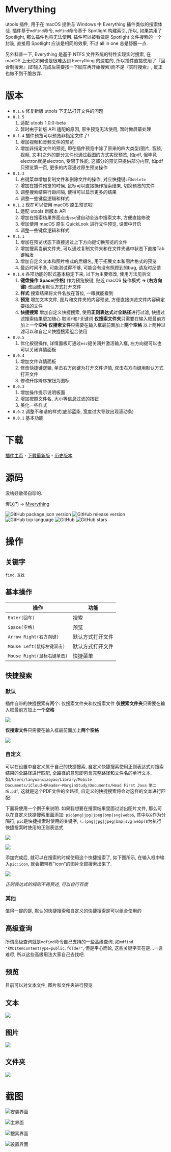 # Mverything
utools 插件, 用于在 macOS 提供与 Windows 中 Everything 插件类似的搜索体验.
插件基于`mdfind`命令, `mdfind`命令基于 Spotlight 构建索引, 所以, 如果禁用了 Spotlight, 那么插件也将无法使用.
插件可以被看做是 Spotlight 文件搜索的一个封装, 直接用 Spotlight 应该是相同的效果, 不过 all in one 总是舒服一点.

另外科普一下, Everything 是基于 NTFS 文件系统的特性实现实时搜索, 在 macOS 上无论如何也是很难达到 Everything 的速度的, 所以插件直接使用了『回合制搜索』(即输入完成后需要按一下回车再开始搜索)而不是『实时搜索』, 反正也做不到干脆放弃.

# 版本
- `0.1.6`
修复新版 utools 下无法打开文件的问题
- `0.1.5`
  1. 适配 utools 1.0.0-beta
  2. 暂时由于新版 API 适配的原因, 原生预览无法使用, 暂时做屏蔽处理
- `0.1.4`
插件预览可以预览非指定文件了!
  1. 增加视频和音频文件的预览
  2. 增加非指定文件的预览, 即在插件预览中除了原来的四大类型(图片, 音频, 视频, 文本)之外的部分文件也通过截图的方式实现预览, 如pdf, 但毕竟electron就是electron, 受限于性能, 这部分的预览只提供部分内容, 如pdf只预览第一页, 更多的内容通过原生预览操作
- `0.1.3`
  1. 右键菜单增加复制文件和删除文件的操作, 对应快捷键`c`和`delete`
  2. 增加在插件预览的时候, 鼠标可以直接操作搜索结果, 切换预览的文件
  3. 调整搜索结果行距间隔, 使得可以显示更多的结果
  4. 调整一些键盘逻辑和样式
- `0.1.2`
现在可以使用 macOS 原生预览啦!
  1. 适配 utools 新版本 API
  2. 增加在搜索结果界面点击`esc`键自动全选中搜索文本, 方便直接修改
  3. 增加使用 macOS 原生 QuickLook 进行文件预览, 设置中开启
  4. 调整一些键盘逻辑和样式
- `0.1.1`
  1. 增加在预览状态下直接通过上下方向键切换预览的文件
  2. 增加搜索当前文件夹, 可以通过复制文件夹和在文件夹选中状态下直接Tab键触发
  3. 增加自定义文本和图片格式的后缀名, 用于拓展文本和图片格式的预览
  4. 最近时间不多, 可能测试得不够, 可能会有没有照顾到的bug, 请及时反馈
- `0.1.0`
  各项功能的形式基本稳定下来, 以下为主要修改, 使用方法见后文
  1. **键盘操作**
  **Space(空格)** 作为预览按键, 贴近 macOS 操作模式
  **→ (右方向键)** 改回使用默认方式打开文件
  2. **样式**
  搜索结果将文件名放在首位, 一眼就能看到
  3. **预览**
  增加文本文件, 图片和文件夹的内容预览, 方便直接浏览文件内容确定要找的文件
  4. **快捷搜索**
  增加自定义快捷搜索, 使用**正则表达式**对**全路径**进行过滤, 快捷过滤搜索结果更加随心
  取消`f`和`F`关键词
  **仅搜索文件夹**只需要在输入框最前方加上**一个空格**
  **仅搜索文件**只需要在输入框最前面加上**两个空格**
  以上两种过滤可以和自定义快捷搜索组合使用
- `0.0.5`
  1. 优化按键操作, 详情面板可通过`esc`键关闭并激活输入框, 左方向键可以也可以关闭详情面板
- `0.0.4`
  1. 增加文件详情面板
  2. 修改快捷键逻辑, 单击右方向键为打开文件详情, 双击右方向键用默认方式打开文件
  3. 修改升序降序按钮为图标
- `0.0.3`
  1. 增加操作提示说明板面
  2. 增加按照文件名, 大小等信息过滤的按钮
  3. 美化一些样式
- `0.0.2`
调整不和谐的样式(底部蓝条, 宽度过大导致出现滚动条)
- `0.0.1`
基本功能

# 下载
[插件主页](https://yuanliao.info/d/595/13) - [下载最新版](https://github.com/lanyuanxiaoyao/Mverything/releases/latest) - [历史版本](https://github.com/lanyuanxiaoyao/Mverything/releases)

# 源码
没啥好敝帚自珍的.

传送门 → [Mverything](https://github.com/lanyuanxiaoyao/Mverything)

<div>
  <img alt="GitHub package.json version" src="https://img.shields.io/github/package-json/v/lanyuanxiaoyao/Mverything">
  <img alt="GitHub release version" src="https://img.shields.io/github/release/lanyuanxiaoyao/Mverything">
  <img alt="GitHub top language" src="https://img.shields.io/github/languages/top/lanyuanxiaoyao/Mverything">
  <img alt="GitHub" src="https://img.shields.io/github/license/lanyuanxiaoyao/Mverything">
  <img alt="GitHub stars" src="https://img.shields.io/github/stars/lanyuanxiaoyao/Mverything">
</div>

# 操作
## 关键字
`find`, `查找`

## 基本操作
| 操作 | 功能 |
| --- | --- |
| `Enter(回车)` | 搜索 |
| `Space(空格)` | 预览 |
| `Arrow Right(右方向键)` | 默认方式打开文件 |
| `Mouse Left(鼠标左键双击)` | 默认方式打开文件 |
| `Mouse Right(鼠标右键单击)` | 快捷菜单 |

## 快捷搜索
### 默认
插件自带的快捷搜索有两个: 仅搜索文件夹和仅搜索文件
**仅搜索文件夹**只需要在输入框最前方加上**一个空格**

![](https://s2.ax1x.com/2019/08/10/eOreXj.png)

**仅搜索文件**只需要在输入框最前面加上**两个空格**

![](https://s2.ax1x.com/2019/08/10/eOrK7q.png)

### 自定义
可以在设置中自定义属于自己的快捷搜索, 自定义快捷搜索使用正则表达式对搜索结果的全路径进行匹配, 全路径的意思即包含完整路径和文件名的单行文本, 如`/Users/lanyuanxiaoyao/Library/Mobile Documents/iCloud~QReader~MarginStudy/Documents/Head First Java 第二版.pdf`, 这就是这个PDF文件的全路径, 自定义的快捷搜索将会对这样的文本进行匹配.

下面将使用一个例子来说明.
如果我想要在搜索结果里面过滤出图片文件, 那么可以在自定义快捷搜索里面添加: `pic&png|jpg|jpeg|bmp|svg|webp$`, 其中以`&`作为分隔符, `pic`是快捷搜索时使用的关键字, `\.(png|jpg|jpeg|bmp|svg|webp)$`为执行快捷搜索时使用的正则表达式

![](https://s2.ax1x.com/2019/08/10/eOsgRU.png)

![](https://s2.ax1x.com/2019/08/10/eOs5ZR.png)

添加完成后, 就可以在搜索的时候使用这个快捷搜索了, 如下图所示, 在输入框中输入`pic:icon`, 就会把带有"icon"的图片全部搜索出来了.

![](https://s2.ax1x.com/2019/08/10/eOsId1.png)

*正则表达式的规则不再赘述, 可以自行百度*

### 其他
值得一提的是, 默认的快捷搜索和自定义的快捷搜索是可以组合使用的

## 高级查询
所谓高级查询就是`mdfind`命令自己支持的一些高级查询, 如`mdfind "kMDItemContentType=public.folder"`, 但是平心而论, 这些关键字实在是...一言难尽, 所以这些高级用法大家自己去找吧.

## 预览
目前可以对文本文件, 图片和文件夹进行预览

## 文本
![](https://s2.ax1x.com/2019/08/10/eO6bKe.png)

## 图片
![](https://s2.ax1x.com/2019/08/10/eO6XVA.png)

## 文件夹
![](https://s2.ax1x.com/2019/08/10/eOc9xS.png)

# 截图

![安装界面](https://s2.ax1x.com/2019/08/08/eHPtb9.png)

![主界面](https://s2.ax1x.com/2019/08/10/eOctG6.png)

![搜索界面](https://s2.ax1x.com/2019/08/10/eOc2z8.png)

![设置界面](https://s2.ax1x.com/2019/08/10/eOcWQS.png)
